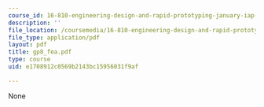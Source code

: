 ```yaml
---
course_id: 16-810-engineering-design-and-rapid-prototyping-january-iap-2005
description: ''
file_location: /coursemedia/16-810-engineering-design-and-rapid-prototyping-january-iap-2005/e1708912c0569b2143bc15956031f9af_gp8_fea.pdf
file_type: application/pdf
layout: pdf
title: gp8_fea.pdf
type: course
uid: e1708912c0569b2143bc15956031f9af

---
```

None